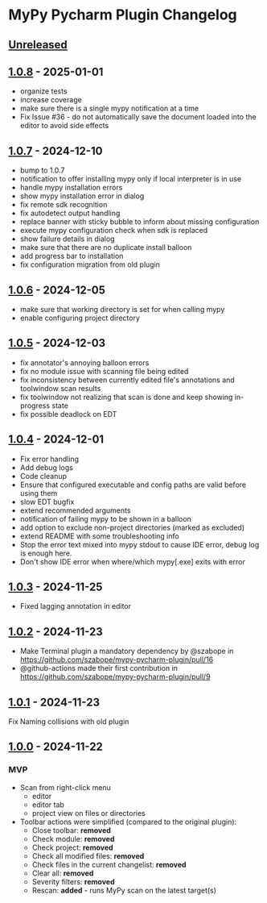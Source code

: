 # MyPy Pycharm Plugin Changelog

## [Unreleased]

## [1.0.8] - 2025-01-01

- organize tests
- increase coverage
- make sure there is a single mypy notification at a time
- Fix Issue #36 - do not automatically save the document loaded into the editor to avoid side effects

## [1.0.7] - 2024-12-10

- bump to 1.0.7
- notification to offer installing mypy only if local interpreter is in use
- handle mypy installation errors
- show mypy installation error in dialog
- fix remote sdk recognition
- fix autodetect output handling
- replace banner with sticky bubble to inform about missing configuration
- execute mypy configuration check when sdk is replaced
- show failure details in dialog
- make sure that there are no duplicate install balloon
- add progress bar to installation
- fix configuration migration from old plugin

## [1.0.6] - 2024-12-05

- make sure that working directory is set for when calling mypy
- enable configuring project directory

## [1.0.5] - 2024-12-03

- fix annotator's annoying balloon errors
- fix no module issue with scanning file being edited
- fix inconsistency between currently edited file's annotations and toolwindow scan results
- fix toolwindow not realizing that scan is done and keep showing in-progress state
- fix possible deadlock on EDT

## [1.0.4] - 2024-12-01

- Fix error handling
- Add debug logs
- Code cleanup
- Ensure that configured executable and config paths are valid before using them
- slow EDT bugfix
- extend recommended arguments
- notification of failing mypy to be shown in a balloon
- add option to exclude non-project directories (marked as excluded)
- extend README with some troubleshooting info
- Stop the error text mixed into mypy stdout to cause IDE error, debug log is enough here.
- Don't show IDE error when where/which mypy[.exe] exits with error

## [1.0.3] - 2024-11-25

- Fixed lagging annotation in editor

## [1.0.2] - 2024-11-23

- Make Terminal plugin a mandatory dependency by @szabope in https://github.com/szabope/mypy-pycharm-plugin/pull/16
- @github-actions made their first contribution in https://github.com/szabope/mypy-pycharm-plugin/pull/9

## [1.0.1] - 2024-11-23

Fix Naming collisions with old plugin

## [1.0.0] - 2024-11-22

### MVP

- Scan from right-click menu
   - editor
   - editor tab
   - project view on files or directories
- Toolbar actions were simplified (compared to the original plugin):
     - Close toolbar: **removed**
     - Check module: **removed**
     - Check project: **removed**
     - Check all modified files: **removed**
     - Check files in the current changelist: **removed**
     - Clear all: **removed**
     - Severity filters: **removed**
     - Rescan: **added** - runs MyPy scan on the latest target(s)

[Unreleased]: https://github.com/szabope/mypy-pycharm-plugin/compare/v1.0.8...HEAD
[1.0.8]: https://github.com/szabope/mypy-pycharm-plugin/compare/v1.0.7...v1.0.8
[1.0.7]: https://github.com/szabope/mypy-pycharm-plugin/compare/v1.0.6...v1.0.7
[1.0.6]: https://github.com/szabope/mypy-pycharm-plugin/compare/v1.0.5...v1.0.6
[1.0.5]: https://github.com/szabope/mypy-pycharm-plugin/compare/v1.0.4...v1.0.5
[1.0.4]: https://github.com/szabope/mypy-pycharm-plugin/compare/v1.0.3...v1.0.4
[1.0.3]: https://github.com/szabope/mypy-pycharm-plugin/compare/v1.0.2...v1.0.3
[1.0.2]: https://github.com/szabope/mypy-pycharm-plugin/compare/v1.0.1...v1.0.2
[1.0.1]: https://github.com/szabope/mypy-pycharm-plugin/compare/v1.0.0...v1.0.1
[1.0.0]: https://github.com/szabope/mypy-pycharm-plugin/commits/v1.0.0

